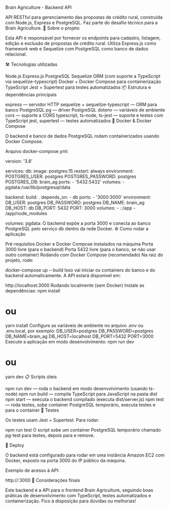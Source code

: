 Brain Agriculture - Backend API

API RESTful para gerenciamento das propostas de crédito rural, construída com Node.js, Express e PostgreSQL.
Faz parte do desafio técnico para a Brain Agriculture.
🚀 Sobre o projeto

Esta API é responsável por fornecer os endpoints para cadastro, listagem, edição e exclusão de propostas de crédito rural.
Utiliza Express.js como framework web e Sequelize com PostgreSQL como banco de dados relacional.

🛠️ Tecnologias utilizadas

Node.js
Express.js
PostgreSQL
Sequelize ORM (com suporte a TypeScript via sequelize-typescript)
Docker + Docker Compose para containerização
TypeScript
Jest + Supertest para testes automatizados
📦 Estrutura e dependências principais

express — servidor HTTP
sequelize + sequelize-typescript — ORM para banco PostgreSQL
pg — driver PostgreSQL
dotenv — variáveis de ambiente
cors — suporte a CORS
typescript, ts-node, ts-jest — suporte e testes com TypeScript
jest, supertest — testes automatizados
🐳 Docker & Docker Compose

O backend e banco de dados PostgreSQL rodam containerizados usando Docker Compose.

Arquivo docker-compose.yml:

version: '3.8'

services:
  db:
    image: postgres:15
    restart: always
    environment:
      POSTGRES_USER: postgres
      POSTGRES_PASSWORD: postgres
      POSTGRES_DB: brain_ag
    ports:
      - '5432:5432'
    volumes:
      - pgdata:/var/lib/postgresql/data

  backend:
    build: .
    depends_on:
      - db
    ports:
      - '3000:3000'
    environment:
      DB_USER: postgres
      DB_PASSWORD: postgres
      DB_NAME: brain_ag
      DB_HOST: db
      DB_PORT: 5432
      PORT: 3000
    volumes:
      - .:/app
      - /app/node_modules

volumes:
  pgdata:
O backend expõe a porta 3000 e conecta ao banco PostgreSQL pelo serviço db dentro da rede Docker.
⚙️ Como rodar a aplicação

Pré-requisitos
Docker e Docker Compose instalados na máquina
Porta 3000 livre (para o backend)
Porta 5432 livre (para o banco, se não usar outro container)
Rodando com Docker Compose (recomendado)
Na raiz do projeto, rode:

docker-compose up --build
Isso vai iniciar os containers do banco e do backend automaticamente. A API estará disponível em:

http://localhost:3000
Rodando localmente (sem Docker)
Instale as dependências:
npm install
# ou
yarn install
Configure as variáveis de ambiente no arquivo .env ou .env.local, por exemplo:
DB_USER=postgres
DB_PASSWORD=postgres
DB_NAME=brain_ag
DB_HOST=localhost
DB_PORT=5432
PORT=3000
Execute a aplicação em modo desenvolvimento:
npm run dev
# ou
yarn dev
📋 Scripts úteis

npm run dev — roda o backend em modo desenvolvimento (usando ts-node)
npm run build — compila TypeScript para JavaScript na pasta dist
npm start — executa o backend compilado (executa dist/server.js)
npm test — roda testes, sobe container PostgreSQL temporário, executa testes e para o container
🧪 Testes

Os testes usam Jest + Supertest. Para rodar:

npm run test
O script sobe um container PostgreSQL temporário chamado pg-test para testes, depois para e remove.

📍 Deploy

O backend está configurado para rodar em uma instância Amazon EC2 com Docker, exposto na porta 3000 do IP público da máquina.

Exemplo de acesso à API:

http://<IP-DA-EC2>:3000
📝 Considerações finais

Este backend é a API para o frontend Brain Agriculture, seguindo boas práticas de desenvolvimento com TypeScript, testes automatizados e containerização.
Fico à disposição para dúvidas ou melhorias!